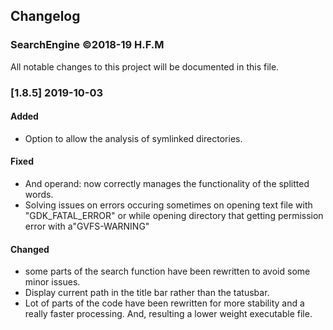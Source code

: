 ## Changelog

### SearchEngine ©2018-19 H.F.M

All notable changes to this project will be documented in this file.

### [1.8.5] 2019-10-03

#### Added

- Option to allow the analysis of symlinked directories.

#### Fixed

- And operand: now correctly manages the functionality of the splitted words.
- Solving issues on errors occuring sometimes on opening text file with "GDK_FATAL_ERROR" or while opening directory that getting permission error with a"GVFS-WARNING"

#### Changed

- some parts of the search function have been rewritten to avoid some minor issues.
- Display current path in the title bar rather than the tatusbar.
- Lot of parts of the code have been rewritten for more stability and a really faster processing. And, resulting a lower weight executable file.